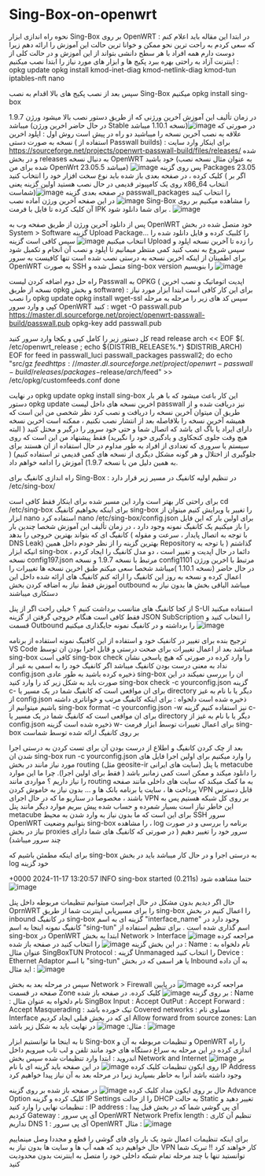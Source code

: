 # Sing-Box-on-openwrt
نحوه راه اندازی ابزار Sing-Box بر روی OpenWRT :
در ابتدا این مقاله باید اعلام کنم که سعی کردم به راحت ترین نحو ممکن و خوانا ترین حالت این آموزش را ارائه دهم زیرا دوست دارم همه افراد با هر سطح دانشی بتواند از این آموزش و در حالت کلی از اینترنت آزاد به راحتی بهره ببرد 
پکیج ها و ابزار های مورد نیاز را ابتدا نصب میکنیم :
opkg update
opkg install kmod-inet-diag kmod-netlink-diag kmod-tun iptables-nft nano 

سپس بعد از نصب پکیج های بالا اقدام به نصب Sing-Box میکنیم 
 opkg install sing-box

 در زمان تألیف این آموزش آخرین ورژنی که از طریق دستور نصب بالا میشود ورژن 1.9.7 میباشد (در حال حاضر اخرین ورژن Stable نسخه 1.10.1 میباشد)![image](https://github.com/user-attachments/assets/ae84032b-151f-4b6b-bd73-fbd1da773a31)
در صورتی که علاقه به نصب آخرین نسخه را میباشید دو راه در پیش است 
روش اول : اپلود اخرین نسخه به صورت دستی ( استفاده از Passwall builds) : 
برای اینکار وارد سایت https://sourceforge.net/projects/openwrt-passwall-build/files/releases/ شده و در بخش releases به دنبال نسخه OpenWRT خود باشید (به عنوان مثال نسخه نصب شده برای من OpenWrt 23.05.5 میباشد) ![image](https://github.com/user-attachments/assets/63406bb5-d36a-46f0-b976-fb2340760c98)
پس روی گزینه Packages 23.05 کلیک کرده ، در صفحه بعدی باز شده باید نوع سخت افزار خود را انتخاب کنید ( اگر بر روی یک کامپیوتر قدیمی در حال نصب هستید اولین گزینه یعنی  x86_64 انتخاب شماست)![image](https://github.com/user-attachments/assets/f29b8578-5a4f-40d6-9667-663d60bbb1ba)
در صفحه بعدی گزینه passwall_packages را انتخاب کیند ![image](https://github.com/user-attachments/assets/eb648527-0e93-49b0-82e8-b347318082c1)
در این صفحه آخرین ورژن آماده نصب Sing-Box را مشاهده میکنیم بر روی آن کلیک کرده تا فایل با فرمت IPK برای شما دانلود شود . ![image](https://github.com/user-attachments/assets/782e6e98-a39b-4308-96bf-5362f47dbbf0)

پس از دانلود آخرین ورژن از طریق صفحه وب به OpenWRT خود متصل شده در بخش System > Software گزینه Upload Package... را کلبیک کرده و فایل دانلود شده را انتخاب میکنیم 
![image](https://github.com/user-attachments/assets/86666608-94f1-4ced-9eba-43e72e1df421)
سپس کافی است گزینه Upload را زده تا آخرین نسخه اپلود و سپس شروع به نصب کنید
کمی منتظر میمانیم تا اپلود و نصب آن انجام و تکمیل شود 
برای اطمینان از اینکه اخرین نسحه به درستی نصب شده است تنها کافیست به سرور OpenWRT به صورت SSH متصل شده و sing-box version را بنویسیم ![image](https://github.com/user-attachments/assets/7788f4f4-0c9c-41ed-8f9e-c31c1a6a960e)

راه حل دوم اضافه کردن لیست Passwall به OPKG ( اپدیت اتوماتیک و نصب اخرین نسخه از طریق opkg و بخش software) :
برای این کار کافی است ابتدا ابزار مورد نیاز را نصب 
opkg update 
opkg install wget-ssl
 سپس کد های زیر را مرحله به مرحله کپی و وارد سرور OpenWRT کنید :
wget -O passwall.pub https://master.dl.sourceforge.net/project/openwrt-passwall-build/passwall.pub
opkg-key add passwall.pub

کل دستور زیر را کامل کپی و یکجا وارد سرور کنید
read release arch << EOF
$(. /etc/openwrt_release ; echo ${DISTRIB_RELEASE%.*} $DISTRIB_ARCH)
EOF
for feed in passwall_luci passwall_packages passwall2; do
  echo "src/gz $feed https://master.dl.sourceforge.net/project/openwrt-passwall-build/releases/packages-$release/$arch/$feed" >> /etc/opkg/customfeeds.conf
done

در نهایت 
opkg update
opkg install sing-box
این کار باعث میشود که با هر بار دستور opkg update اخرین نسخه های داخل لیست passwall نیز دریافت شده و از طریق آن میتوان آخرین نسخه را دریافت و نصب کرد 
نظر شخصی من این است که همیشه آخرین نسخه را بلافاصله بعد از انتشار نصب نکنیم ، ممکنه است اخرین نسخه دارای ایراد یا باگ ای باشد که اتصال شما و حتی خود سرور را درگیر و مختل کنید ( البته هیچ وقت جلوی کنجکاوی و یادگیری خود را نگیرید) فقط پیشنهاد من این است که روی سیستم یا سروری که تعدادی از افراد به طور مداوم در حال استفاده از ان هستند برای جلوگیری از اختلال و هر گونه مشکل دیگری از نسخه های کمی قدیمی تر استفاده کنیم) ( به همین دلیل من با نسخه 1.9.7) آموزش را ادامه خواهم داد.

راه اندازی کانفیگ برای Sing-Box : در تنظیم اولیه کانفیگ در مسیر زیر قرار دارد 
/etc/sing-box/

برای راحتی کار بهتر است وارد این مسیر شده برای اینکار فقط کافی است 
cd /etc/sing-box 
برای اینکه بخواهیم کانفیگ sing-box را تغییر یا ویرایش کنیم میتوان از ابزار nano استفاده کرد 
nano /etc/sing-box/config.json 
برای اولین بار که این فایل را باز میکنیم یک کانفیگ نمونه وجود دارد ، در زمان تألیف این آموزش شخصا چندین بار کانفیگ ای که بتواند بهترین خروجی را بدهد ( با توجه به اتصال پایدار ، سرعت و مقوله DNS Leak) بهترین گزینه را از نظر خودم داخل همین Repository گذاشتم 
( با توحه به انیکه ابزار sing-box دائما در حال اپدیت و تغییر است ، دو مدل کانفیگ را ایجاد کردم ، نسخه config197.json مرتبط با نسخه 1.9.7 و نسخه config1101 مرتبط با اخرین ورژن در حال حاضر  (نسخه 1.10.1 )میباشد 
شخصا سعی میکنم طبق اخرین نسخه ها تغییرات را اعمال کرده و نسخه به روز این کانفیگ را ارائه کنم
کانفیگ های ارائه شده داخل این آموزش فقط نیاز به اضافه کردن بخش outbound میباشد الباقی بخش ها بدون نیاز به دستکاری میباشند

از کجا کانفیگ های متانسب برداشت کنیم ؟
خیلی راحت اگر از پنل S-UI استفاده میکنید فقط کافی است هنگام خروجی گرفتن از گزینه JSON SubScription را انتخاب کنید و قسمت Outbound را برداشته و در کانفیگ نمونه جایگذاری میکنیم ![image](https://github.com/user-attachments/assets/8c529d2e-8e86-4c5a-b9b4-41f26802982b)

ترجیح بنده برای تغییر در کانفیک خود و استفاده از این کافنیگ نمونه استفاده از برنامه VS Code میباشد 
بعد از اعمال تغییرات برای صحت درستی و قابل اجرا بودن ان توسط sing-box کافی است sing-box check را وارد کرده در صورتی که هیچ پاسخی نشان نداد به معنی درست بودن کانفیگ میباشد 
اگر کانفیگ خود را به اسمی به غیر از config.json ذخیره کرده باشید به طور عادی sing-box ان را بررسی نمیکند در این صورت باید به شکل زیر کد را وارد کنید 
sing-box check -c yourconfig.json 
گزینه c- برای ان مواقعی است که کانفیگ شما در یک مسیر یا directory دیگر یا با نام به غیز از config.json ذخیره شده است 
دلخواه : برای اینکه کانفیگ مرتب و خواناتری داشته باشیم میتوانیم از sing-box format -c yourconfig.json -w نیز استفاده کنیم 
گزینه c- برای ان مواقعی است که کانفیگ شما در یک مسیر یا directory دیگر یا با نام به غیز از config.json ذخیره شده است 
گزینه w- برای اعمال تغییرات توسط ابزار فرمت sing-box بر روی کانفیگ ارائه شده توسط شماست

بعد از چک کردن کانفیگ و اطلاع از درست بودن آن برای تست کردن به درستی اجرا شدن ان sing-box run -c yourconfig.json را وارد میکنیم 
برای اولین اجرا فایل های مورد نیاز مانند در بخش routing (مثل geosite-ir سایت های ایرانی) یا پنل metacube را دانلود میکند و ممکن است کمی زمانبر باشد ( فقط برای اولین اجرا).
چرا ما این موارد را نیاز داریم ؟ 
مواردی مانند routing به ما کمک میکند که سایت های داخلی مانند صفحه پرداخت ها ، سایت یا برنامه بانک ها و ... بدون نیاز به خاموش کردن VPN قابل دسترس باشند ، مخصوصا در سناریو ما که در حال اجرای VPN بر روی کل شبکه هستیم پس به این خاطر نیاز است بسیار شمرده و حساب شده پیش ببریم 
موارد دیگر مانند پنل metacube برای این است که ما بدون نیاز به وارد شدن به محیط SSH سرور OpenWRT بتوانیم وضعیت sing-box را مشاهده ، log برنامه را بررسی و در صورت نیاز در بخش proxies سرور خود را تغییر دهیم ( در صورتی که کانفیگ های شما دارای چند سرور میباشد) 

برای اینکه مطمئن باشیم که sing-box به درستی اجرا و در حال کار میباشد باید در بخش log خود گزینه 

+0000 2024-11-17 13:20:57 INFO sing-box started (0.211s)
حتما مشاهده شود 
![image](https://github.com/user-attachments/assets/54406c72-73bb-44f6-b62d-3de83aebbc84)

حال اگر دیدیم بدون مشکل در حال اچراست میتوانیم تنظیمات مربوطه داخل پنل OprnWRT را برای مسیریابی اینترنت شما از طریق sing-box را اعمال کنیم 
در بخش inbound در کانفیگ sing-box گزینه ای به اسم "interface_name" وجود دارد در کانفیگ نمونه اینجا به اسم "sing-tun" اسم گذاری شده است .
برای تنظیم استفاده از sing-box در OpenWRT ابتدا به بخش Network > Interface مراجعه کرده ![image](https://github.com/user-attachments/assets/7091b7bb-1726-43ea-b431-56b4080dcd9a)
در این بخش گزینه ![image](https://github.com/user-attachments/assets/991302fd-bc45-4bd4-b966-9eb76afcc0e5) را انتخاب کنید 
در صفحه باز شده :
Name : نام دلخواه به عنوان مثال SingBoxTUN
Protocol : گزینه Unmanaged را انتخاب کنید 
Device : Ethernet Adaptor با اسم "sing-tun" یا هر اسمی که در بخش Inbound به آن داده اید
مثال : ![image](https://github.com/user-attachments/assets/e0d8a271-2471-43ef-8da8-8f6f73719b4d)


سپس در مرحله بعد به بخش Network > Firewall مراجعه کرده
![image](https://github.com/user-attachments/assets/59b579c5-2017-4500-9557-340c80332c64)
در پایین صفحه در قسمت Zone بر روی گزینه ![image](https://github.com/user-attachments/assets/a53ede73-5ab4-439c-ad08-5fedb33646ef) کلیک کرده.
در صفحه باز شده :
Name : نام دلخواه به عنوان مثال SingBox
Input : Accept 
OutPut : Accept
Forward : Accept
Masquerading : تیک خورده باشد 
Covered networks : مساوی نام Interface ای که در بخش قبلی ایجاد کردیم 
Allow forward from source zones: Lan 
مثال: 
![image](https://github.com/user-attachments/assets/67d0499c-2710-42ad-a1fa-63b387aff819)
در نهایت باید به شکل زیر باشد : 
![image](https://github.com/user-attachments/assets/609806c9-529d-408e-a646-cc47924699b5)


تا به اینجا ما توانستیم ابزار Sing-box  و تنظیمات مربوطه به آن و OpenWRT را راه اندازی کرده در این مرحله به سراغ دستگاه های خود مانند تلفن و لب تاب میرویم 
داخل اندروید : 
ابتدا وارد تنظیمات شده سپس بخش Network and Internet ![image](https://github.com/user-attachments/assets/22b639f3-1a2d-4792-bae3-cf624237d87e)
بر روی ایکون تنظیمات کلیک کرده 
![image](https://github.com/user-attachments/assets/1c97790a-588b-45fd-b0a5-dc4ba0741ca9)
در این صفحه باید گزینه ای با نام IP Address وجود داشته باشد آنرا به خاطر بسپارید زیرا در مرحله بعد به آن نیاز پیدا خواهیم کرد 

حال بر روی ایکون مداد کلیک کرده 
![image](https://github.com/user-attachments/assets/3c6c1b9a-6c20-407c-b7c8-9d0ba4ce5337)
در صفحه باز شده بر روی گزینه Advance Option کلیک کرده و گزینه IP Settings را از حالت DHCP به حالت Static تغییر دهید و تنظیمات نهایی را وارد کنید :
IP address : آی پی گوشی شما که در بخش قبل پیدا کردیم 
Gateway : آی پی سرور OpenWRT
Network Prefix length : تنظیم آن کاری نداریم 
DNS 1 : آی پی سرور OpenWRT
مثال : 
![image](https://github.com/user-attachments/assets/f0e39e29-0149-442b-a6bd-6f8f3b17a6e1)

برای اینکه تنظیمات اعمال شود یک بار وای فای گوشی را قطع و مجددا وصل مینماییم 
حال خواهیم دید که همه آپ ها و سایت ها بدون نیاز به VPN کار خواهند کرد !!
تبریک شما توانستید تنها با چند مرحله تمام شبکه داخلی خود را متصل به اینترنت بدون محدودیت کنید 















